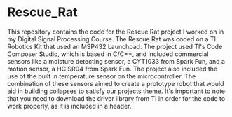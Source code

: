 # Rescue_Rat
This repository contains the code for the Rescue Rat project I worked on in my Digital Signal Processing Course. The Rescue Rat was coded on a TI Robotics Kit that used an MSP432 Launchpad.
The project used TI's Code Composer Studio, which is based in C/C++, and included commercial sensors like a moisture detecting sensor, a CYT1033 from Spark Fun, and a motion sensor, a HC SR04 from Spark Fun.
The project also included the use of the built in temperature sensor on the microcontroller. The combination of these sensors aimed to create a prototype robot that would aid in building collapses to satisfy our projects theme. It's important to note that you need to download the driver library from TI in order for the code to work properly, as it is included in a header. 
